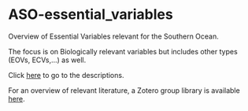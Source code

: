 # ASO-essential_variables


Overview of Essential Variables relevant for the Southern Ocean.

The focus is on Biologically relevant variables but includes other types (EOVs, ECVs,...) as well.

Click [here](https://github.com/biodiversity-aq/SO-essential_variables/wiki) to go to the descriptions.

For an overview of relevant literature, a Zotero group library is available [here](https://www.zotero.org/groups/5073939/essential_variablessouthernocean).




